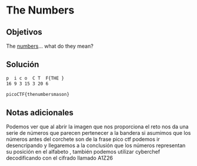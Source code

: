 # The Numbers

## Objetivos
The [numbers](https://jupiter.challenges.picoctf.org/static/f209a32253affb6f547a585649ba4fda/the_numbers.png)... what do they mean?



## Solución 
```bash
p  i c o  C T  F{THE }
16 9 3 15 3 20 6

picoCTF{thenumbersmason}
```

## Notas adicionales 
Podemos ver que al abrir la imagen que nos proporciona el reto nos da una serie de números  que parecen pertenecer a la bandera si asumimos que  los números antes del corchete son de la frase pico ctf podemos ir desencripando y llegaremos a la conclusión que los números representan su posición en el alfabeto , también podemos utilizar cyberchef decodificando con el cifrado llamado A1Z26 